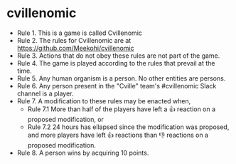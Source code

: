 # cvillenomic

* Rule 1. This is a game is called Cvillenomic
* Rule 2. The rules for Cvillenomic are at https://github.com/Meekohi/cvillenomic
* Rule 3. Actions that do not obey these rules are not part of the game.
* Rule 4. The game is played according to the rules that prevail at the time.
* Rule 5. Any human organism is a person. No other entities are persons.
* Rule 6. Any person present in the "Cville" team's #cvillenomic Slack channel is a player.
* Rule 7. A modification to these rules may be enacted when,
  * Rule 7.1 More than half of the players have left a :+1: reaction on a proposed modification, or
  * Rule 7.2 24 hours has ellapsed since the modification was proposed, and more players have left :+1: reactions than :-1: reactions on a proposed modification.
* Rule 8. A person wins by acquiring 10 points.
